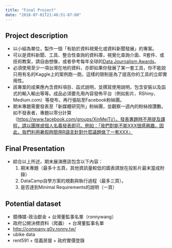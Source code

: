 ```yaml
---
title: "Final Project"
date: "2018-07-01T21:48:51-07:00"
---
```


## Project description

* 以小組為單位，製作一個「有助於資料視覺化或資料新聞發展」的專案。
* 可以是資料新聞、工具、整合性查詢的資料庫，視覺化查詢介面、R套件、或技術教案，請自由想像，或者參考每年全球的[Data Journalism Awards](https://www.datajournalismawards.org/)。
* 必須使用至少一項台灣在地的資料，亦即如果你發展了某一套工具，你不能說只用有名的Kaggle上的案例跑一跑，這樣的限制是為了提高你的工具的立即實用性。
* 該專案的成果應內含資料項目、函式說明，並撰寫使用說明，包含安裝以及函式的輸入輸出等等。成品必須要先用內容發佈平台（例如影片、RShiny、Medium.com）等發布，再行張貼至Facebook粉絲團。
* 期末專題需要發表至「新媒體研究所」粉絲團，並觀察一週內的粉絲按讚數。如不發表者，專題以零分計算（https://www.facebook.com/groups/XinMeiTi/）。發表專題時不用提及課程，請以團隊或個人名義發表即可。例如：「我們對能不能XXX很感興趣，因此，我們利用暑假時間用R語言針對什麼議題做了一套XXX」

## Final Presentation

* 綜合以上所述，期末展演應該包含以下內容：
    1. 期末專題（最多十五頁，其他資訊量較低的圖表請放在投影片最末當成附錄）
    2. DataCamp自學方案的規劃與執行過程（最多三頁）。
    3. 是否達到Minimal Requirements的說明（一頁）

## Potential dataset
* 鏡傳媒-政治獻金 + 台灣董監事名單（ronnywang）
* 政府公開決標資料（爬蟲） + 台灣董監事名單
* http://company.g0v.ronny.tw/
* ubike data
* rent591 + 信義房屋 + 政府實價登錄


